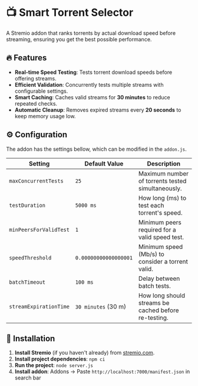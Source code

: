 # 📺 Smart Torrent Selector
A Stremio addon that ranks torrents by actual download speed before streaming, ensuring you get the best possible performance.

## 🔥 Features
- **Real-time Speed Testing**: Tests torrent download speeds before offering streams.
- **Efficient Validation**: Concurrently tests multiple streams with configurable settings.
- **Smart Caching**: Caches valid streams for **30 minutes** to reduce repeated checks.
- **Automatic Cleanup**: Removes expired streams every **20 seconds** to keep memory usage low. 


## ⚙️ Configuration

The addon has the settings bellow, which can be modified in the `addon.js`.

| Setting                | Default Value         | Description                                          |  
|------------------------|-----------------------|------------------------------------------------------|  
| `maxConcurrentTests`   | `25`                  | Maximum number of torrents tested simultaneously.    |  
| `testDuration`         | `5000 ms`             | How long (ms) to test each torrent's speed.          |  
| `minPeersForValidTest` | `1`                   | Minimum peers required for a valid speed test.       |  
| `speedThreshold`       | `0.00000000000000001` | Minimum speed (Mb/s) to consider a torrent valid.    |  
| `batchTimeout`         | `100 ms`              | Delay between batch tests.                           |  
| `streamExpirationTime` | `30 minutes` (30 m)   | How long should streams be cached before re-testing. |  


## 🚀 Installation

1. **Install Stremio** (if you haven't already) from [stremio.com](https://www.stremio.com/).
2. **Install project dependencies**: ```npm ci```
3. **Run the project**: ```node server.js```
4. **Install addon**: Addons → Paste ```http://localhost:7000/manifest.json``` in search bar